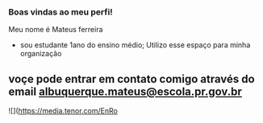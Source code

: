 ### Boas vindas ao meu perfi!

Meu nome é Mateus ferreira 
- sou estudante 1ano do ensino médio;
Utilizo esse espaço para minha organização

## voçe pode entrar em contato comigo através do email albuquerque.mateus@escola.pr.gov.br

![](https://media.tenor.com/EnRo 



